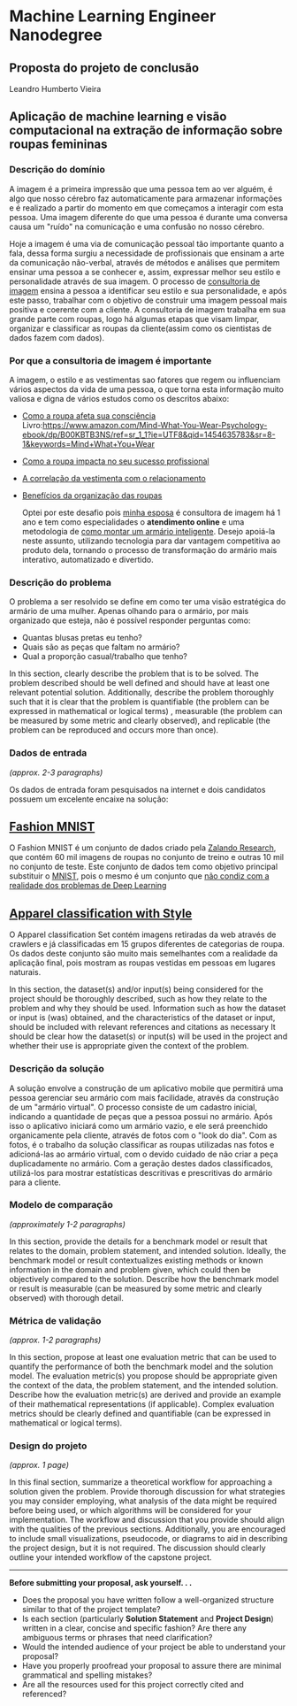 # Machine Learning Engineer Nanodegree
## Proposta do projeto de conclusão
Leandro Humberto Vieira

## Aplicação de machine learning e visão computacional na extração de informação sobre roupas femininas

### Descrição do domínio

  A imagem é a primeira impressão que uma pessoa tem ao ver alguém, é algo que nosso cérebro faz automaticamente para armazenar informações e é realizado a partir do momento em que começamos a interagir com esta pessoa. Uma imagem diferente do que uma pessoa é durante uma conversa causa um "ruído" na comunicação e uma confusão no nosso cérebro.
 
  Hoje a imagem é uma via de comunicação pessoal tão importante quanto a fala, dessa forma surgiu a necessidade de profissionais que ensinam a arte da comunicação não-verbal, através de métodos e análises que permitem ensinar uma pessoa a se conhecer e, assim, expressar melhor seu estilo e personalidade através de sua imagem. O processo de [consultoria de imagem](https://en.wikipedia.org/wiki/Image_consulting) ensina a pessoa a identificar seu estilo e sua personalidade, e após este passo, trabalhar com o objetivo de construir uma imagem pessoal mais positiva e coerente com a cliente.
  A consultoria de imagem trabalha em sua grande parte com roupas, logo há algumas etapas que visam limpar, organizar e classificar as roupas da cliente(assim como os cientistas de dados fazem com dados).
  
### Por que a consultoria de imagem é importante

A imagem, o estilo e as vestimentas sao fatores que regem ou influenciam vários aspectos da vida de uma pessoa, o que torna esta informação muito valiosa e digna de vários estudos como os descritos abaixo:

* [Como a roupa afeta sua consciência](http://www.dailymail.co.uk/sciencetech/article-2644076/You-DRESS-Clothing-significant-effect-self-esteem-confidence-claims-expert.html) Livro:https://www.amazon.com/Mind-What-You-Wear-Psychology-ebook/dp/B00KBTB3NS/ref=sr_1_1?ie=UTF8&qid=1454635783&sr=8-1&keywords=Mind+What+You+Wear

* [Como a roupa impacta no seu sucesso profissional](http://www.businessinsider.com/how-your-clothing-impacts-your-success-2014-8)
* [A correlação da vestimenta com o relacionamento](https://www.meetmindful.com/the-way-you-dress/)
* [Benefícios da organização das roupas](https://www.janeisatomas.com.br/6-vantagens-de-ter-um-closet-organizado/)

  Optei por este desafio pois [minha esposa](https://www.instagram.com/karinataniaconsultoria/?hl=pt-br) é consultora de imagem há 1 ano e tem como especialidades o **atendimento online** e uma metodologia de [como montar um armário inteligente](https://www.youtube.com/watch?v=QSFPt3cG6CQ&t=2340s). Desejo apoiá-la neste assunto, utilizando tecnologia para dar vantagem competitiva ao produto dela, tornando o processo de transformação do armário mais interativo, automatizado e divertido.
  
### Descrição do problema

O problema a ser resolvido se define em como ter uma visão estratégica do armário de uma mulher. Apenas olhando para o armário, por mais organizado que esteja, não é possível responder perguntas como:

* Quantas blusas pretas eu tenho?
* Quais são as peças que faltam no armário?
* Qual a proporção casual/trabalho que tenho?





In this section, clearly describe the problem that is to be solved. The problem described should be well defined and should have at least one relevant potential solution. Additionally, describe the problem thoroughly such that it is clear that the problem is quantifiable (the problem can be expressed in mathematical or logical terms) , measurable (the problem can be measured by some metric and clearly observed), and replicable (the problem can be reproduced and occurs more than once).

### Dados de entrada
_(approx. 2-3 paragraphs)_

Os dados de entrada foram pesquisados na internet e dois candidatos possuem um excelente encaixe na solução: 

## [Fashion MNIST](https://github.com/zalandoresearch/fashion-mnist)

  O Fashion MNIST é um conjunto de dados criado pela [Zalando Research](https://research.zalando.com/), que contém 60 mil imagens de roupas no conjunto de treino e outras 10 mil no conjunto de teste. Este conjunto de dados tem como objetivo principal substituir o [MNIST](http://yann.lecun.com/exdb/mnist/), pois o mesmo é um conjunto que [não condiz com a realidade dos problemas de Deep Learning](https://twitter.com/fchollet/status/852592598128615424)

## [Apparel classification with Style](http://www.vision.ee.ethz.ch/~lbossard/projects/accv12/index.html)

  O Apparel classification Set contém imagens retiradas da web através de crawlers e já classificadas em 15 grupos diferentes de categorias de roupa. Os dados deste conjunto são muito mais semelhantes com a realidade da aplicação final, pois mostram as roupas vestidas em pessoas em lugares naturais.



In this section, the dataset(s) and/or input(s) being considered for the project should be thoroughly described, such as how they relate to the problem and why they should be used. Information such as how the dataset or input is (was) obtained, and the characteristics of the dataset or input, should be included with relevant references and citations as necessary It should be clear how the dataset(s) or input(s) will be used in the project and whether their use is appropriate given the context of the problem.

### Descrição da solução

A solução envolve a construção de um aplicativo mobile que permitirá uma pessoa gerenciar seu armário com mais facilidade, através da construção de um "armário virtual". O processo consiste de um cadastro inicial, indicando a quantidade de peças que a pessoa possui no armário. Após isso o aplicativo iniciará como um armário vazio, e ele será preenchido organicamente pela cliente, através de fotos com o "look do dia". Com as fotos, é o trabalho da solução classificar as roupas utilizadas nas fotos e adicioná-las ao armário virtual, com o devido cuidado de não criar a peça duplicadamente no armário.
  Com a geração destes dados classificados, utilizá-los para mostrar estatísticas descritivas e prescritivas do armário para a cliente.

### Modelo de comparação
_(approximately 1-2 paragraphs)_

In this section, provide the details for a benchmark model or result that relates to the domain, problem statement, and intended solution. Ideally, the benchmark model or result contextualizes existing methods or known information in the domain and problem given, which could then be objectively compared to the solution. Describe how the benchmark model or result is measurable (can be measured by some metric and clearly observed) with thorough detail.

### Métrica de validação
_(approx. 1-2 paragraphs)_

In this section, propose at least one evaluation metric that can be used to quantify the performance of both the benchmark model and the solution model. The evaluation metric(s) you propose should be appropriate given the context of the data, the problem statement, and the intended solution. Describe how the evaluation metric(s) are derived and provide an example of their mathematical representations (if applicable). Complex evaluation metrics should be clearly defined and quantifiable (can be expressed in mathematical or logical terms).

### Design do projeto
_(approx. 1 page)_

In this final section, summarize a theoretical workflow for approaching a solution given the problem. Provide thorough discussion for what strategies you may consider employing, what analysis of the data might be required before being used, or which algorithms will be considered for your implementation. The workflow and discussion that you provide should align with the qualities of the previous sections. Additionally, you are encouraged to include small visualizations, pseudocode, or diagrams to aid in describing the project design, but it is not required. The discussion should clearly outline your intended workflow of the capstone project.

-----------

**Before submitting your proposal, ask yourself. . .**

- Does the proposal you have written follow a well-organized structure similar to that of the project template?
- Is each section (particularly **Solution Statement** and **Project Design**) written in a clear, concise and specific fashion? Are there any ambiguous terms or phrases that need clarification?
- Would the intended audience of your project be able to understand your proposal?
- Have you properly proofread your proposal to assure there are minimal grammatical and spelling mistakes?
- Are all the resources used for this project correctly cited and referenced?
